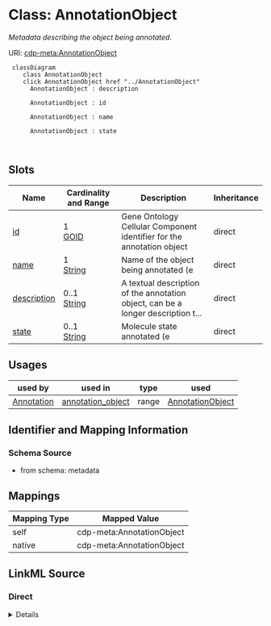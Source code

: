 

# Class: AnnotationObject


_Metadata describing the object being annotated._





URI: [cdp-meta:AnnotationObject](metadataAnnotationObject)






```mermaid
 classDiagram
    class AnnotationObject
    click AnnotationObject href "../AnnotationObject"
      AnnotationObject : description
        
      AnnotationObject : id
        
      AnnotationObject : name
        
      AnnotationObject : state
        
      
```




<!-- no inheritance hierarchy -->


## Slots

| Name | Cardinality and Range | Description | Inheritance |
| ---  | --- | --- | --- |
| [id](id.md) | 1 <br/> [GOID](GOID.md) | Gene Ontology Cellular Component identifier for the annotation object | direct |
| [name](name.md) | 1 <br/> [String](String.md) | Name of the object being annotated (e | direct |
| [description](description.md) | 0..1 <br/> [String](String.md) | A textual description of the annotation object, can be a longer description t... | direct |
| [state](state.md) | 0..1 <br/> [String](String.md) | Molecule state annotated (e | direct |





## Usages

| used by | used in | type | used |
| ---  | --- | --- | --- |
| [Annotation](Annotation.md) | [annotation_object](annotation_object.md) | range | [AnnotationObject](AnnotationObject.md) |






## Identifier and Mapping Information







### Schema Source


* from schema: metadata




## Mappings

| Mapping Type | Mapped Value |
| ---  | ---  |
| self | cdp-meta:AnnotationObject |
| native | cdp-meta:AnnotationObject |







## LinkML Source

<!-- TODO: investigate https://stackoverflow.com/questions/37606292/how-to-create-tabbed-code-blocks-in-mkdocs-or-sphinx -->

### Direct

<details>
```yaml
name: AnnotationObject
description: Metadata describing the object being annotated.
from_schema: metadata
attributes:
  id:
    name: id
    description: Gene Ontology Cellular Component identifier for the annotation object
    from_schema: metadata
    exact_mappings:
    - cdp-common:annotation_object_id
    alias: id
    owner: AnnotationObject
    domain_of:
    - TissueDetails
    - CellType
    - CellStrain
    - CellComponent
    - AnnotationObject
    range: GO_ID
    required: true
    inlined: true
    inlined_as_list: true
    pattern: ^GO:[0-9]{7}$
  name:
    name: name
    description: Name of the object being annotated (e.g. ribosome, nuclear pore complex,
      actin filament, membrane)
    from_schema: metadata
    exact_mappings:
    - cdp-common:annotation_object_name
    alias: name
    owner: AnnotationObject
    domain_of:
    - Author
    - OrganismDetails
    - TissueDetails
    - CellType
    - CellStrain
    - CellComponent
    - AnnotationObject
    - AnnotationMethodLinks
    range: string
    required: true
    inlined: true
    inlined_as_list: true
  description:
    name: description
    description: A textual description of the annotation object, can be a longer description
      to include additional information not covered by the Annotation object name
      and state.
    from_schema: metadata
    exact_mappings:
    - cdp-common:annotation_object_description
    rank: 1000
    alias: description
    owner: AnnotationObject
    domain_of:
    - AnnotationObject
    range: string
    inlined: true
    inlined_as_list: true
  state:
    name: state
    description: Molecule state annotated (e.g. open, closed)
    from_schema: metadata
    exact_mappings:
    - cdp-common:annotation_object_state
    rank: 1000
    alias: state
    owner: AnnotationObject
    domain_of:
    - AnnotationObject
    range: string
    inlined: true
    inlined_as_list: true

```
</details>

### Induced

<details>
```yaml
name: AnnotationObject
description: Metadata describing the object being annotated.
from_schema: metadata
attributes:
  id:
    name: id
    description: Gene Ontology Cellular Component identifier for the annotation object
    from_schema: metadata
    exact_mappings:
    - cdp-common:annotation_object_id
    alias: id
    owner: AnnotationObject
    domain_of:
    - TissueDetails
    - CellType
    - CellStrain
    - CellComponent
    - AnnotationObject
    range: GO_ID
    required: true
    inlined: true
    inlined_as_list: true
    pattern: ^GO:[0-9]{7}$
  name:
    name: name
    description: Name of the object being annotated (e.g. ribosome, nuclear pore complex,
      actin filament, membrane)
    from_schema: metadata
    exact_mappings:
    - cdp-common:annotation_object_name
    alias: name
    owner: AnnotationObject
    domain_of:
    - Author
    - OrganismDetails
    - TissueDetails
    - CellType
    - CellStrain
    - CellComponent
    - AnnotationObject
    - AnnotationMethodLinks
    range: string
    required: true
    inlined: true
    inlined_as_list: true
  description:
    name: description
    description: A textual description of the annotation object, can be a longer description
      to include additional information not covered by the Annotation object name
      and state.
    from_schema: metadata
    exact_mappings:
    - cdp-common:annotation_object_description
    rank: 1000
    alias: description
    owner: AnnotationObject
    domain_of:
    - AnnotationObject
    range: string
    inlined: true
    inlined_as_list: true
  state:
    name: state
    description: Molecule state annotated (e.g. open, closed)
    from_schema: metadata
    exact_mappings:
    - cdp-common:annotation_object_state
    rank: 1000
    alias: state
    owner: AnnotationObject
    domain_of:
    - AnnotationObject
    range: string
    inlined: true
    inlined_as_list: true

```
</details>